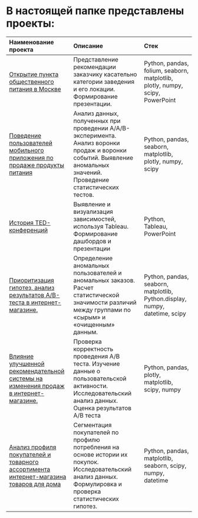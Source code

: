# В настоящей папке представлены проекты:
Наименование проекта | Описание| Стек |
|:-----|:----|:----|
[Открытие пункта общественного питания в Москве](https://github.com/AlexandrCherezov/yandex_practicum/tree/main/Public_catering)| Представление рекомендации заказчику касательно категории заведения и его локации. Формирование презентации. |Python, pandas, folium, seaborn, matplotlib, plotly, numpy, scipy, PowerPoint  |
[Поведение пользователей мобильного приложения по продаже продукты питания](https://github.com/AlexandrCherezov/yandex_practicum/tree/main/Mobile_app)| Анализ данных, полученных при проведении A/A/B-эксперимента. Анализ воронки продаж и воронки событий. Выявление аномальных значений. Проведение статистических тестов. | Python, pandas, seaborn, matplotlib, plotly, numpy, scipy|
[История TED-конференций](https://github.com/AlexandrCherezov/yandex_practicum/tree/main/Conference_history) | Выявление и визуализация зависимостей, используя Tableau. Формирование дашбордов и презентации|Python, Tableau, PowerPoint|
[Приоритизация гипотез, анализ результатов A/B-теста в интернет-магазине.](https://github.com/AlexandrCherezov/yandex_practicum/tree/main/Online_store) | Определение аномальных пользователей и аномальных заказов. Расчет статистической значимости различий между группами по «сырым» и «очищенным» данным. | Python, pandas, seaborn, matplotlib, Python.display, numpy, datetime, scipy|
[Влияние улучшенной рекомендательной системы на изменения продаж в интернет-магазине.](https://github.com/AlexandrCherezov/yandex_practicum/tree/main/AB_test_and_data_processing) | Проверка корректность проведения А/В теста. Изучение данные о пользовательской активности. Исследовательский анализ данных. Оценка результатов А/В теста | Python, pandas, plotly, matplotlib, scipy, numpy
[Анализ профиля покупателей и товарного ассортимента интернет-магазина товаров для дома](https://github.com/AlexandrCherezov/yandex_practicum/tree/main/Profile_of_online_store_buyers) | Сегментация покупателей по профилю потребления на основе истории их покупок. Исследовательский анализ данных. Формулировка и проверка статистических гипотез. | Python, pandas, matplotlib, seaborn, scipy, numpy, datetime

